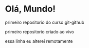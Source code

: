 # Olá, Mundo!
 primeiro repositorio do curso git-github
 
 
 primeiro repositorio criado ao vivo
 
 essa linha eu alterei remotamente
